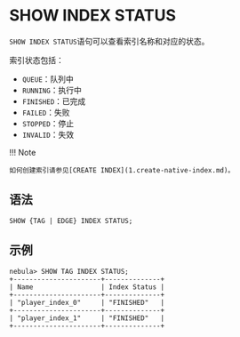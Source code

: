 # SHOW INDEX STATUS

`SHOW INDEX STATUS`语句可以查看索引名称和对应的状态。

索引状态包括：

- `QUEUE`：队列中
- `RUNNING`：执行中
- `FINISHED`：已完成
- `FAILED`：失败
- `STOPPED`：停止
- `INVALID`：失效

!!! Note

    如何创建索引请参见[CREATE INDEX](1.create-native-index.md)。

## 语法

```ngql
SHOW {TAG | EDGE} INDEX STATUS;
```

## 示例

```ngql
nebula> SHOW TAG INDEX STATUS;
+----------------------+--------------+
| Name                 | Index Status |
+----------------------+--------------+
| "player_index_0"     | "FINISHED"   |
+----------------------+--------------+
| "player_index_1"     | "FINISHED"   |
+----------------------+--------------+
```